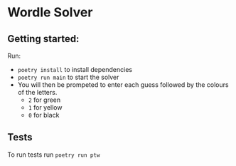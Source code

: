 # Wordle Solver
## Getting started:

Run:
- `poetry install` to install dependencies
- `poetry run main` to start the solver
- You will then be prompeted to enter each guess followed by the colours of the letters.
    - `2` for green
    - `1` for yellow
    - `0` for black



## Tests

To run tests run `poetry run ptw`